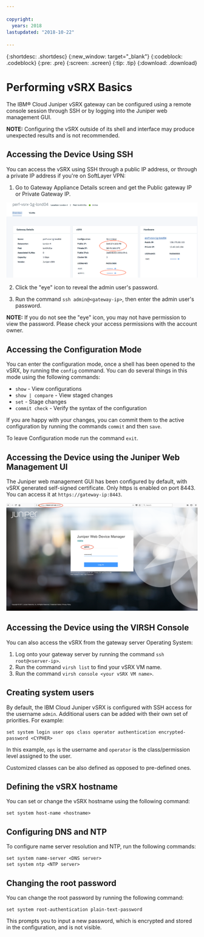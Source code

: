 ```yaml
---

copyright:
  years: 2018
lastupdated: "2018-10-22"

---
```


{:shortdesc: .shortdesc}
{:new_window: target="_blank"}
{:codeblock: .codeblock}
{:pre: .pre}
{:screen: .screen}
{:tip: .tip}
{:download: .download}

# Performing vSRX Basics
The IBM® Cloud Juniper vSRX gateway can be configured using a remote console session through SSH or by logging into the Juniper web management GUI.

**NOTE:** Configuring the vSRX outside of its shell and interface may produce unexpected results and is not recommended.

## Accessing the Device Using SSH

You can access the vSRX using SSH through a public IP address, or through a private IP address if you're on SoftLayer VPN:

1. Go to Gateway Appliance Details screen and get the Public gateway IP or Private Gateway IP.

<img src="images/basics.png" alt="drawing" style="width: 700px;"/>

2. Click the "eye" icon to reveal the admin user's password. 

3. Run the command `ssh admin@<gateway-ip>`, then enter the admin user's password.

**NOTE:** If you do not see the "eye" icon, you may not have permission to view the password. Please check your access permissions with the account owner.

## Accessing the Configuration Mode

You can enter the configuration mode, once a shell has been opened to the vSRX, by running the `config` command. You can do several things in this mode using the following commands:

* `show` - View configurations  
* `show | compare` - View staged changes
* `set` - Stage changes
* `commit check` - Verify the syntax of the configuration

If you are happy with your changes, you can commit them to the active configuration by running the commands `commit` and then `save`.  

To leave Configuration mode run the command `exit`.

## Accessing the Device using the Juniper Web Management UI

The Juniper web management GUI has been configured by default, with vSRX generated self-signed certificate. Only https is enabled on port 8443. You can access it at `https://gateway-ip:8443`.

![Gateway Appliance HA Details](images/vSRX-webui.png)

## Accessing the Device using the VIRSH Console

You can also access the vSRX from the gateway server Operating System:

1. Log onto your gateway server by running the command `ssh root@<server-ip>`.
2. Run the command `virsh list` to find your vSRX VM name.
3. Run the command `virsh console <your vSRX VM name>`.

## Creating system users

By default, the IBM Cloud Juniper vSRX is configured with SSH access for the username `admin`. Additional users can be added with their own set of priorities. For example:

```
set system login user ops class operator authentication encrypted-password <CYPHER>
```

In this example, `ops` is the username and `operator` is the class/permission level assigned to the user.

Customized classes can be also defined as opposed to pre-defined ones.

## Defining the vSRX hostname

You can set or change the vSRX hostname using the following command:

```
set system host-name <hostname>
```

## Configuring DNS and NTP

To configure name server resolution and NTP, run the following commands:

```
set system name-server <DNS server>
set system ntp <NTP server>
```

## Changing the root password

You can change the root password by running the following command:

```
set system root-authentication plain-text-password
```

This prompts you to input a new password, which is encrypted and stored in the configuration, and is not visible.